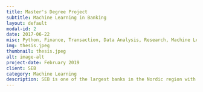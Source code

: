 ```yaml
---
title: Master's Degree Project
subtitle: Machine Learning in Banking
layout: default
modal-id: 2
date: 2017-06-22
misc: Python, Finance, Transaction, Data Analysis, Research, Machine Learning
img: thesis.jpeg
thumbnail: thesis.jpeg
alt: image-alt
project-date: February 2019
client: SEB
category: Machine Learning
description: SEB is one of the largest banks in the Nordic region with approximately 4,000,000 private customers. The company is, amongst other things, carrying out ongoing work investigating new ways to improve existing models related to creditworthiness and risks in customers. In the role of Data Scientist, I have the task of exploring patterns in transaction data to investigate possible complements to the existing methods for credit risk analysis.
---
```


